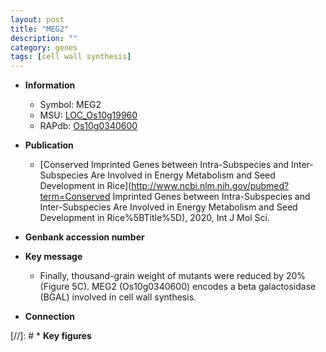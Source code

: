 ```yaml
---
layout: post
title: "MEG2"
description: ""
category: genes
tags: [cell wall synthesis]
---
```


* **Information**  
    + Symbol: MEG2  
    + MSU: [LOC_Os10g19960](http://rice.uga.edu/cgi-bin/ORF_infopage.cgi?orf=LOC_Os10g19960)  
    + RAPdb: [Os10g0340600](https://rapdb.dna.affrc.go.jp/locus/?name=Os10g0340600)  

* **Publication**  
    + [Conserved Imprinted Genes between Intra-Subspecies and Inter-Subspecies Are Involved in Energy Metabolism and Seed Development in Rice](http://www.ncbi.nlm.nih.gov/pubmed?term=Conserved Imprinted Genes between Intra-Subspecies and Inter-Subspecies Are Involved in Energy Metabolism and Seed Development in Rice%5BTitle%5D), 2020, Int J Mol Sci.

* **Genbank accession number**  

* **Key message**  
    + Finally, thousand-grain weight of mutants were reduced by 20% (Figure 5C). MEG2 (Os10g0340600) encodes a beta galactosidase (BGAL) involved in cell wall synthesis.

* **Connection**  

[//]: # * **Key figures**  



